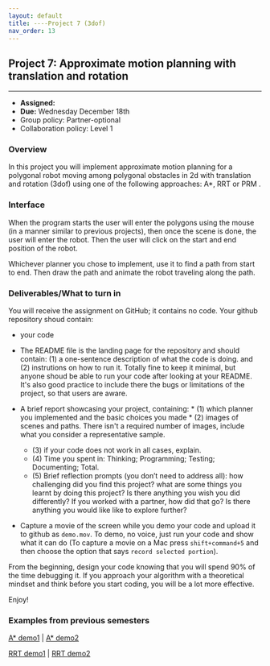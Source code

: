 ```yaml
---
layout: default 
title: ----Project 7 (3dof)
nav_order: 13
---
```




## Project 7:  Approximate motion planning with translation and rotation 


*** 
* __Assigned:__ 
* __Due:__  Wednesday December 18th
* Group policy: Partner-optional 
* Collaboration policy: Level 1


### Overview

In this project you will implement approximate motion planning for a
polygonal robot moving among polygonal obstacles in 2d with
translation and rotation (3dof) using one of the following approaches:
A*, RRT or PRM .


### Interface 

When the program starts the user will enter the polygons using the
mouse (in a manner similar to previous projects), then once the scene
is done, the user will enter the robot. Then the user will click on
the start and end position of the robot.

Whichever planner you chose to implement, use it to find a path from
start to end.  Then draw the path and animate the robot traveling
along the path.





### Deliverables/What to turn in

You will receive the assignment on GitHub; it contains no code. Your github repository shoud contain:

* your code 

* The README file is the landing page for the repository and should
contain: (1) a one-sentence description of what the code is doing. and
(2) instrutions on how to run it. Totally fine to keep it minimal, but
anyone shoud be able to run your code after looking at your
README. It's also good practice to include there the bugs or
limitations of the project, so that users are aware.

* A brief report showcasing your project, containing:
    	* (1) which planner you implemented and the basic choices you made 
    	* (2) images of scenes and paths.  There isn't a required number of images, include what you consider a representative sample. 
	* (3) if your code does not work in all cases, explain.
	* (4) Time you spent in: Thinking; Programming; Testing; Documenting; Total.
	* (5) Brief reflection prompts (you don’t need to address all): how
challenging did you find this project? what are some things you learnt
by doing this project? Is there anything you wish you did differently?
If you worked with a partner, how did that go? Is there anything you would like  like to
explore further?

* Capture a movie of the screen while you demo your code and upload it
  to github as `demo.mov`. To demo, no voice, just run your code and
  show what it can do (To capture a movie on a Mac press
  `shift+command+5` and then choose the option that says `record
  selected portion`).


From the beginning, design your code knowing that you will spend 90%
of the time debugging it. If you approach your algorithm with a
theoretical mindset and think before you start coding, you will be a
lot more effective.

Enjoy! 

### Examples from previous semesters

<a href="https://tildesites.bowdoin.edu/~ltoma/teaching/cs3250-CompGeom/demos/planning/demo-annadanielle.mov">A* demo1</a>  | <a href="https://tildesites.bowdoin.edu/~ltoma/teaching/cs3250-CompGeom/demos/planning/demo-caspian.mov">A* demo2</a> 

<a href="https://tildesites.bowdoin.edu/~ltoma/teaching/cs3250-CompGeom/demos/planning/kevinwill_rrt_demo1.mov">RRT demo1</a> | <a href="https://tildesites.bowdoin.edu/~ltoma/teaching/cs3250-CompGeom/demos/planning/kevinwill_rrt_demo2.mov">RRT demo2</a>

